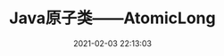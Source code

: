 ---
title: Java原子类——AtomicLong
tags:
  - atomic
categories:
  - concurrent
date: 2021-02-03 22:13:03
---